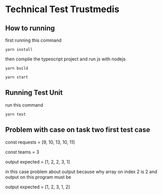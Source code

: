# Technical Test Trustmedis

## How to running

first running this command

```
yarn install
```

then compile the typescript project
and run js with nodejs

```
yarn build
```

```
yarn start
```

## Running Test Unit

run this command

```
yarn test
```

## Problem with case on task two first test case

const requests = [9, 10, 13, 10, 11]

const teams = 3

output expected = [1, 2, 2, 3, 1]

in this case problem about output because why array on index 2 is 2 and output on this program must be

output expected = [1, 2, 3, 1, 2]
